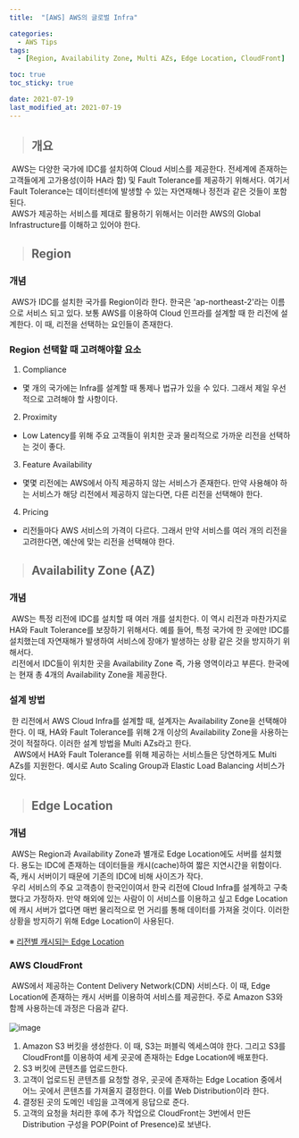 ```yaml
---
title:  "[AWS] AWS의 글로벌 Infra"

categories:
  - AWS Tips
tags:
  - [Region, Availability Zone, Multi AZs, Edge Location, CloudFront]

toc: true
toc_sticky: true

date: 2021-07-19
last_modified_at: 2021-07-19
---
```




> ## 개요

&nbsp;AWS는 다양한 국가에 IDC를 설치하여 Cloud 서비스를 제공한다. 전세계에 존재하는 고객들에게 고가용성(이하 HA라 함) 및 Fault Tolerance를 제공하기 위해서다. 여기서 Fault Tolerance는 데이터센터에 발생할 수 있는 자연재해나 정전과 같은 것들이 포함된다.<br>
&nbsp;AWS가 제공하는 서비스를 제대로 활용하기 위해서는 이러한 AWS의 Global Infrastructure를 이해하고 있어야 한다.

> ## Region

### 개념

&nbsp;AWS가 IDC를 설치한 국가를 Region이라 한다. 한국은 'ap-northeast-2'라는 이름으로 서비스 되고 있다. 보통 AWS를 이용하여 Cloud 인프라를 설계할 때 한 리전에 설계한다. 이 때, 리전을 선택하는 요인들이 존재한다.

### Region 선택할 때 고려해야할 요소
1. Compliance
- 몇 개의 국가에는 Infra를 설계할 때 통제나 법규가 있을 수 있다. 그래서 제일 우선적으로 고려해야 할 사항이다.
2. Proximity
- Low Latency를 위해 주요 고객들이 위치한 곳과 물리적으로 가까운 리전을 선택하는 것이 좋다.
3. Feature Availability
- 몇몇 리전에는 AWS에서 아직 제공하지 않는 서비스가 존재한다. 만약 사용해야 하는 서비스가 해당 리전에서 제공하지 않는다면, 다른 리전을 선택해야 한다.
4. Pricing
- 리전들마다 AWS 서비스의 가격이 다르다. 그래서 만약 서비스를 여러 개의 리전을 고려한다면, 예산에 맞는 리전을 선택해야 한다.

> ## Availability Zone (AZ)

### 개념

&nbsp;AWS는 특정 리전에 IDC를 설치할 때 여러 개를 설치한다. 이 역시 리전과 마찬가지로 HA와 Fault Tolerance를 보장하기 위해서다. 예를 들어, 특정 국가에 한 곳에만 IDC를 설치했는데 자연재해가 발생하여 서비스에 장애가 발생하는 상황 같은 것을 방지하기 위해서다.<br>
&nbsp;리전에서 IDC들이 위치한 곳을 Availability Zone 즉, 가용 영역이라고 부른다. 한국에는 현재 총 4개의 Availability Zone을 제공한다.

### 설계 방법

&nbsp;한 리전에서 AWS Cloud Infra를 설계할 때, 설계자는 Availability Zone을 선택해야 한다. 이 때, HA와 Fault Tolerance를 위해 2개 이상의 Availability Zone을 사용하는 것이 적절하다. 이러한 설계 방법을 Multi AZs라고 한다.<br>
&nbsp; AWS에서 HA와 Fault Tolerance를 위해 제공하는 서비스들은 당연하게도 Multi AZs를 지원한다. 예시로 Auto Scaling Group과 Elastic Load Balancing 서비스가 있다.

> ## Edge Location

### 개념

&nbsp;AWS는 Region과 Availability Zone과 별개로 Edge Location에도 서버를 설치했다. 용도는 IDC에 존재하는 데이터들을 캐시(cache)하여 짧은 지연시간을 위함이다. 즉, 캐시 서버이기 때문에 기존의 IDC에 비해 사이즈가 작다.<br>
&nbsp;우리 서비스의 주요 고객층이 한국인이여서 한국 리전에 Cloud Infra를 설계하고 구축 했다고 가정하자. 만약 해외에 있는 사람이 이 서비스를 이용하고 싶고 Edge Location에 캐시 서버가 없다면 매번 물리적으로 먼 거리를 통해 데이터를 가져올 것이다. 이러한 상황을 방지하기 위해 Edge Location이 사용된다.<br><br>
&#8251;&nbsp;[리전별 캐시되는 Edge Location](https://aws.amazon.com/ko/cloudfront/features/?whats-new-cloudfront.sort-by=item.additionalFields.postDateTime&whats-new-cloudfront.sort-order=desc)

### AWS CloudFront

&nbsp;AWS에서 제공하는 Content Delivery Network(CDN) 서비스다. 이 때, Edge Location에 존재하는 캐시 서버를 이용하여 서비스를 제공한다. 주로 Amazon S3와 함께 사용하는데 과정은 다음과 같다. <br><br>
![image](https://user-images.githubusercontent.com/49023663/126170684-b301cc38-c27a-4015-9a1c-1a6bad4a22bc.png)

1. Amazon S3 버킷을 생성한다. 이 때, S3는 퍼블릭 엑세스여야 한다. 그리고 S3를 CloudFront를 이용하여 세계 곳곳에 존재하는 Edge Location에 배포한다.
2. S3 버킷에 콘텐츠를 업로드한다.
3. 고객이 업로드된 콘텐츠를 요청할 경우, 곳곳에 존재하는 Edge Location 중에서 어느 곳에서 콘텐츠를 가져올지 결정한다. 이를 Web Distribution이라 한다.
4. 결정된 곳의 도메인 네임을 고객에게 응답으로 준다.
5. 고객의 요청을 처리한 후에 추가 작업으로 CloudFront는 3번에서 만든 Distribution 구성을 POP(Point of Presence)로 보낸다.